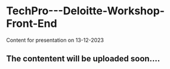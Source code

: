 # TechPro---Deloitte-Workshop-Front-End
Content for presentation on 13-12-2023 

## The contentent will be uploaded soon....
